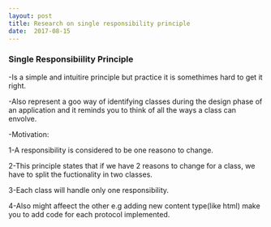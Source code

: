 ```yaml
---
layout: post
title: Research on single responsibility principle
date:  2017-08-15
---
```


### Single Responsibiility Principle
-Is a simple and intuitire principle but practice it is  somethimes hard to get it right.

-Also represent a goo way of identifying classes during the design phase of an application and it reminds  you to think of all the ways a class can envolve.

-Motivation:

1-A responsibility is considered to be  one reasono to change.

2-This principle states that if we have 2 reasons to change for a class, we have to split the fuctionality in  two classes.

3-Each class  will handle  only one responsibility.

4-Also might affeect the other e.g adding new content type(like html) make you to add code for each protocol implemented.
